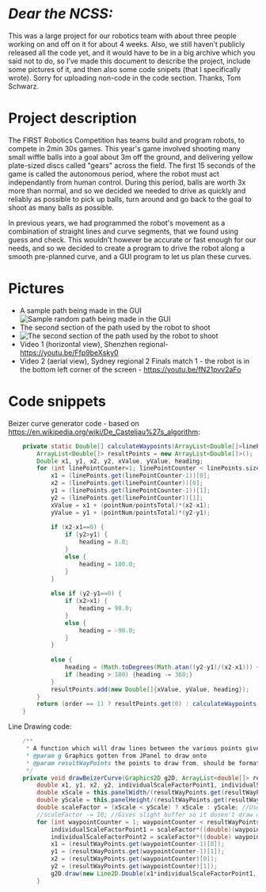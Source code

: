 *Dear the NCSS:*
==============
This was a large project for our robotics team with about three people working on and off on it for about 4 weeks. Also, we still haven’t publicly released all the code yet, and it would have to be in a big archive which you said not to do, so I’ve made this document to describe the project, include some pictures of it, and then also some code snipets (that I specifically wrote). Sorry for uploading non-code in the code section.
Thanks, Tom Schwarz.

Project description
=====================
The FIRST Robotics Competition has teams build and program robots, to compete in 2min 30s games. This year's game involved shooting many small wiffle balls into a goal about 3m off the ground, and delivering yellow plate-sized discs called "gears" across the field. The first 15 seconds of the game is called the autonomous period, where the robot must act independantly from human control. During this period, balls are worth 3x more than normal, and so we decided we needed to drive as quickly and reliably as possible to pick up balls, turn around and go back to the goal to shoot as many balls as possible.

In previous years, we had programmed the robot's movement as a combination of straight lines and curve segments, that we found using guess and check. This wouldn't however be accurate or fast enough for our needs, and so we decided to create a program to drive the robot along a smooth pre-planned curve, and a GUI program to let us plan these curves.

Pictures
=============
* A sample path being made in the GUI
![Sample random path being made in the GUI](https://i.imgur.com/te4DCGw.png)
* The second section of the path used by the robot to shoot
* ![The second section of the path used by the robot to shoot](https://i.imgur.com/DJVNJxb.png)
* Video 1 (horizontal view), Shenzhen regional- https://youtu.be/Ffp9beXsky0
* Video 2 (aerial view), Sydney regional 2 Finals match 1 - the robot is in the bottom left corner of the screen - https://youtu.be/fN21pvv2aFo


Code snippets
==============
Beizer curve generator code - based on https://en.wikipedia.org/wiki/De_Casteljau%27s_algorithm:
```Java
	private static Double[] calculateWaypoints(ArrayList<Double[]>linePoints, int order, double pointNum, int pointsTotal) {
		ArrayList<Double[]> resultPoints = new ArrayList<Double[]>();
		Double x1, y1, x2, y2, xValue, yValue, heading;
		for (int linePointCounter=1; linePointCounter < linePoints.size(); linePointCounter++) {
			x1 = (linePoints.get(linePointCounter-1))[0];
			x2 = (linePoints.get(linePointCounter))[0];
			y1 = (linePoints.get(linePointCounter-1))[1];
			y2 = (linePoints.get(linePointCounter))[1];
			xValue = x1 + (pointNum/pointsTotal)*(x2-x1);
			yValue = y1 + (pointNum/pointsTotal)*(y2-y1);
			
			if (x2-x1==0) {
				if (y2>y1) {
					heading = 0.0;
				}
				else {
					heading = 180.0;
				}
			}
			
			else if (y2-y1==0) {
				if (x2>x1) {
					heading = 90.0; 
				}
				else {
					heading = -90.0;
				}
			}
			
			else {
				heading = (Math.toDegrees(Math.atan((y2-y1)/(x2-x1))) + 90)%360;
				if (heading > 180) {heading -= 360;}
			}
			resultPoints.add(new Double[]{xValue, yValue, heading});
		}
		return (order == 1) ? resultPoints.get(0) : calculateWaypoints(resultPoints, order-1, pointNum, pointsTotal);
	}
```

Line Drawing code:
```Java
	/**
	 * A function which will draw lines between the various points given to it. Made in mind to draw the beizer curve onto the JPanel
	 * @param g Graphics gotten from JPanel to draw onto 
	 * @param resultWayPoints the points to draw from, should be formatted as resultWayPoints
	 */
	private void drawBeizerCurve(Graphics2D g2D, ArrayList<double[]> resultWayPoints) {
		double x1, y1, x2, y2, individualScaleFactorPoint1, individualScaleFactorPoint2;
		double xScale = this.panelWidth/(resultWayPoints.get(resultWayPoints.size()-1)[0]); //Divide the distance between the ends of the curve by the size of the sreen
		double yScale = this.panelHeight/(resultWayPoints.get(resultWayPoints.size()-1)[1]); ///10*9 because the menu bar takes up the top 10th
		double scaleFactor = (xScale < yScale) ? xScale : yScale; //Use smaller scale for both dimensions so image dosen't get distorted
		//scaleFactor -= 10; //Gives slight buffer so it dosen't draw off the edge of the screen or end perfectly on the edge
		for (int waypointCounter = 1; waypointCounter < resultWayPoints.size(); waypointCounter++) {
			individualScaleFactorPoint1 = scaleFactor*((double)(waypointCounter-1)/resultWayPoints.size());
			individualScaleFactorPoint2 = scaleFactor*((double) waypointCounter/resultWayPoints.size());
			x1 = (resultWayPoints.get(waypointCounter-1)[0]);
			y1 = (resultWayPoints.get(waypointCounter-1)[1]);
			x2 = (resultWayPoints.get(waypointCounter)[0]);
			y2 = (resultWayPoints.get(waypointCounter)[1]);
			g2D.draw(new Line2D.Double(x1*individualScaleFactorPoint1, (this.panelHeight-y1)*individualScaleFactorPoint1, x2*individualScaleFactorPoint2, (y2-this.panelHeight)*individualScaleFactorPoint2));
		}
```
